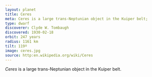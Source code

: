 ```yaml
---
layout: planet
title: Ceres
meta: Ceres is a large trans-Neptunian object in the Kuiper belt;
type: dwarf
discoverer: Clyde W. Tombaugh
discovered: 1930-02-18
orbit: 247 years
radius: 1161 km
tilt: 119º
image: ceres.jpg
source: http:en.wikipedia.org/wiki/Ceres
---
```


*Ceres* is a large trans-Neptunian object in the Kuiper belt.